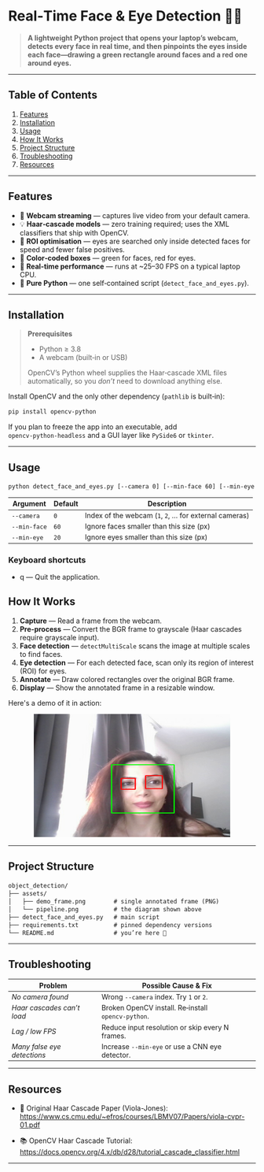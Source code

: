 # Real‑Time Face & Eye Detection 🤖👀

> **A lightweight Python project that opens your laptop’s webcam, detects every face in real time, and then pinpoints the eyes inside each face—drawing a green rectangle around faces and a red one around eyes.**

---

## Table of Contents

1. [Features](#features)
2. [Installation](#installation)
3. [Usage](#usage)
4. [How It Works](#how-it-works)
5. [Project Structure](#project-structure)
6. [Troubleshooting](#troubleshooting)
7. [Resources](#resources)

---

## Features

* 📸 **Webcam streaming** — captures live video from your default camera.
* 💡 **Haar‑cascade models** — zero training required; uses the XML classifiers that ship with OpenCV.
* 📏 **ROI optimisation** — eyes are searched only inside detected faces for speed and fewer false positives.
* 🎨 **Color‑coded boxes** — green for faces, red for eyes.
* 🏃 **Real‑time performance** — runs at \~25–30 FPS on a typical laptop CPU.
* 🐍 **Pure Python** — one self‑contained script (`detect_face_and_eyes.py`).

---



## Installation

> **Prerequisites**
>
> * Python ≥ 3.8
> * A webcam (built‑in or USB)
>
> OpenCV’s Python wheel supplies the Haar‑cascade XML files automatically, so you *don’t* need to download anything else.

Install OpenCV and the only other dependency (`pathlib` is built‑in):

```bash
pip install opencv‑python
```


If you plan to freeze the app into an executable, add `opencv‑python‑headless` and a GUI layer like `PySide6` or `tkinter`.

---

## Usage

```bash
python detect_face_and_eyes.py [--camera 0] [--min-face 60] [--min-eye 20]
```

| Argument     | Default | Description                                            |
| ------------ | ------- | ------------------------------------------------------ |
| `--camera`   | `0`     | Index of the webcam (`1`, `2`, … for external cameras) |
| `--min-face` | `60`    | Ignore faces smaller than this size (px)               |
| `--min-eye`  | `20`    | Ignore eyes smaller than this size (px)                |

### Keyboard shortcuts

*  q  — Quit the application.


## How It Works

1. **Capture** — Read a frame from the webcam.
2. **Pre‑process** — Convert the BGR frame to grayscale (Haar cascades require grayscale input).
3. **Face detection** — `detectMultiScale` scans the image at multiple scales to find faces.
4. **Eye detection** — For each detected face, scan only its region of interest (ROI) for eyes.
5. **Annotate** — Draw colored rectangles over the original BGR frame.
6. **Display** — Show the annotated frame in a resizable window.

Here's a demo of it in action:

<p align="center">
  <img src="assets/demo_frame.png" alt="Project Demo Screenshot" width="400" height="250" />
</p>

---

## Project Structure

```text
object_detection/
├── assets/
│   ├── demo_frame.png        # single annotated frame (PNG)
│   └── pipeline.png          # the diagram shown above
├── detect_face_and_eyes.py   # main script
├── requirements.txt          # pinned dependency versions
└── README.md                 # you’re here 📝
```

---

## Troubleshooting

| Problem                     | Possible Cause & Fix                               |
| --------------------------- | -------------------------------------------------- |
| *No camera found*           | Wrong `--camera` index. Try `1` or `2`.            |
| *Haar cascades can’t load*  | Broken OpenCV install. Re‑install `opencv‑python`.  |
| *Lag / low FPS*             | Reduce input resolution or skip every N frames.    |
| *Many false eye detections* | Increase `--min-eye` or use a CNN eye detector.    |

---

## Resources

* 📄 Original Haar Cascade Paper (Viola-Jones): https://www.cs.cmu.edu/~efros/courses/LBMV07/Papers/viola-cvpr-01.pdf

* 📚 OpenCV Haar Cascade Tutorial: https://docs.opencv.org/4.x/db/d28/tutorial_cascade_classifier.html

---

